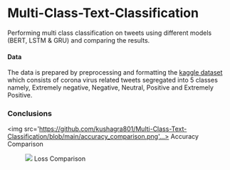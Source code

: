 # Multi-Class-Text-Classification
Performing multi class classification on tweets using different models (BERT, LSTM &amp; GRU) and comparing the results.
#### Data
The data is prepared by preprocessing and formatting the [kaggle dataset](https://www.kaggle.com/datatattle/covid-19-nlp-text-classification) which consists of corona virus related tweets segregated into 5 classes namely, Extremely negative, Negative, Neutral, Positive and Extremely Positive.

### Conclusions


<centre><img src='https://github.com/kushagra801/Multi-Class-Text-Classification/blob/main/accuracy_comparison.png'...></centre>
<centre>Accuracy Comparison</centre>


<figure>
  <centre><img src='https://github.com/kushagra801/Multi-Class-Text-Classification/blob/main/accuracy_comparison.png'></centre>
  <centre><figure-caption>Loss Comparison</figure-caption></centre>
</figure>


